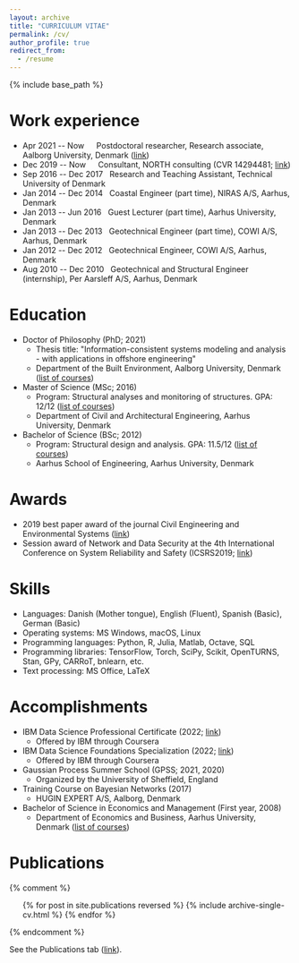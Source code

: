 ```yaml
---
layout: archive
title: "CURRICULUM VITAE"
permalink: /cv/
author_profile: true
redirect_from:
  - /resume
---
```


{% include base_path %}

Work experience
====
* Apr 2021 -- Now &emsp; Postdoctoral researcher, Research associate, Aalborg University, Denmark ([link](https://www.en.build.aau.dk/research/cecm/))
* Dec 2019 -- Now &emsp; Consultant, NORTH consulting (CVR 14294481; [link](https://north-consulting.dk/))
* Sep 2016 -- Dec 2017 &nbsp; Research and Teaching Assistant, Technical University of Denmark
* Jan 2014 -- Dec 2014 &nbsp; Coastal Engineer (part time), NIRAS A/S, Aarhus, Denmark
* Jan 2013 -- Jun 2016 &nbsp; Guest Lecturer (part time), Aarhus University, Denmark
* Jan 2013 -- Dec 2013 &nbsp; Geotechnical Engineer (part time), COWI A/S, Aarhus, Denmark
* Jan 2012 -- Dec 2012 &nbsp; Geotechnical Engineer, COWI A/S, Aarhus, Denmark
* Aug 2010 -- Dec 2010 &nbsp; Geotechnical and Structural Engineer (internship), Per Aarsleff A/S, Aarhus, Denmark

Education
====
* Doctor of Philosophy (PhD; 2021) 
  * Thesis title: "Information-consistent systems modeling and analysis - with applications in offshore engineering"
  * Department of the Built Environment, Aalborg University, Denmark ([list of courses](https://nbviewer.jupyter.org/github/SebastianGlavind/SebastianGlavind.github.io/blob/master/files/ListOfCourses_PhDMScBSc.ipynb))
* Master of Science (MSc; 2016)
  * Program: Structural analyses and monitoring of structures. GPA: 12/12 ([list of courses](https://nbviewer.jupyter.org/github/SebastianGlavind/SebastianGlavind.github.io/blob/master/files/ListOfCourses_PhDMScBSc.ipynb)) 
  * Department of Civil and Architectural Engineering, Aarhus University, Denmark
* Bachelor of Science (BSc; 2012) 
  * Program: Structural design and analysis. GPA: 11.5/12 ([list of courses](https://nbviewer.jupyter.org/github/SebastianGlavind/SebastianGlavind.github.io/blob/master/files/ListOfCourses_PhDMScBSc.ipynb))
  * Aarhus School of Engineering, Aarhus University, Denmark

Awards
====
* 2019 best paper award of the journal Civil Engineering and Environmental Systems ([link](https://think.taylorandfrancis.com/journal-prize-civil-engineering-and-environmental-systems-best-paper-award/))
* Session award of Network and Data Security at the 4th International Conference on System Reliability and Safety (ICSRS2019; [link](http://www.icsrs.org/icsrs19.html))

Skills
====
* Languages:
  Danish (Mother tongue), English (Fluent), Spanish (Basic), German (Basic)
* Operating systems:
  MS Windows, macOS, Linux 
* Programming languages:
  Python, R, Julia, Matlab, Octave, SQL
* Programming libraries:
  TensorFlow, Torch, SciPy, Scikit, OpenTURNS, Stan, GPy, CARRoT, bnlearn, etc.
* Text processing: 
  MS Office, LaTeX

Accomplishments
====
* IBM Data Science Professional Certificate (2022; [link](https://www.credly.com/badges/e083881c-fa68-4228-b83a-e7f9bafb8d1f/public_url))
	* Offered by IBM through Coursera
* IBM Data Science Foundations Specialization (2022; [link](https://www.credly.com/badges/2c9e548e-0d5e-4ec4-8504-51d1ced03b14/public_url))
	* Offered by IBM through Coursera 
* Gaussian Process Summer School (GPSS; 2021, 2020) 
	* Organized by the University of Sheffield, England
* Training Course on Bayesian Networks (2017) 
	* HUGIN EXPERT A/S, Aalborg, Denmark
* Bachelor of Science in Economics and Management (First year, 2008)
	* Department of Economics and Business, Aarhus University, Denmark ([list of courses](https://nbviewer.jupyter.org/github/SebastianGlavind/SebastianGlavind.github.io/blob/master/files/ListOfCourses_PhDMScBSc.ipynb))

Publications
====
{% comment %}
  <ul>{% for post in site.publications reversed %}
    {% include archive-single-cv.html %}
  {% endfor %}</ul>
{% endcomment %}

See the Publications tab ([link](https://sebastianglavind.github.io/publications/)).
